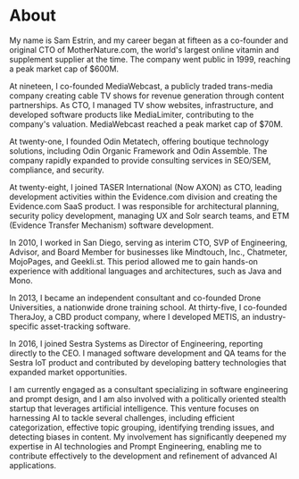 # About 

My name is Sam Estrin, and my career began at fifteen as a co-founder and original CTO of MotherNature.com, the world's largest online vitamin and supplement supplier at the time. The company went public in 1999, reaching a peak market cap of $600M.

At nineteen, I co-founded MediaWebcast, a publicly traded trans-media company creating cable TV shows for revenue generation through content partnerships. As CTO, I managed TV show websites, infrastructure, and developed software products like MediaLimiter, contributing to the company's valuation. MediaWebcast reached a peak market cap of $70M.

At twenty-one, I founded Odin Metatech, offering boutique technology solutions, including Odin Organic Framework and Odin Assemble. The company rapidly expanded to provide consulting services in SEO/SEM, compliance, and security.

At twenty-eight, I joined TASER International (Now AXON) as CTO, leading development activities within the Evidence.com division and creating the Evidence.com SaaS product. I was responsible for architectural planning, security policy development, managing UX and Solr search teams, and ETM (Evidence Transfer Mechanism) software development.

In 2010, I worked in San Diego, serving as interim CTO, SVP of Engineering, Advisor, and Board Member for businesses like Mindtouch, Inc., Chatmeter, MojoPages, and Geekli.st. This period allowed me to gain hands-on experience with additional languages and architectures, such as Java and Mono.

In 2013, I became an independent consultant and co-founded Drone Universities, a nationwide drone training school. At thirty-five, I co-founded TheraJoy, a CBD product company, where I developed METIS, an industry-specific asset-tracking software.

In 2016, I joined Sestra Systems as Director of Engineering, reporting directly to the CEO. I managed software development and QA teams for the Sestra IoT product and contributed by developing battery technologies that expanded market opportunities.

I am currently engaged as a consultant specializing in software engineering and prompt design, and I am also involved with a politically oriented stealth startup that leverages artificial intelligence. This venture focuses on harnessing AI to tackle several challenges, including efficient categorization, effective topic grouping, identifying trending issues, and detecting biases in content. My involvement has significantly deepened my expertise in AI technologies and Prompt Engineering, enabling me to contribute effectively to the development and refinement of advanced AI applications.
